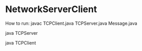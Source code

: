 # NetworkServerClient

How to run:
javac TCPClient.java TCPServer.java Message.java

java TCPServer

java TCPClient